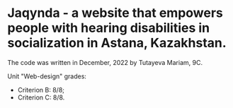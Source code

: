 # Jaqynda - a website that empowers people with hearing disabilities in socialization in Astana, Kazakhstan.
The code was written in December, 2022 by Tutayeva Mariam, 9C.

Unit "Web-design" grades: 
  - Criterion B: 8/8;
  - Criterion C: 8/8.
